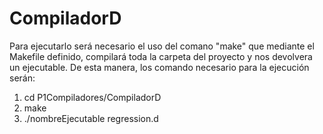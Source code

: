 # CompiladorD

Para ejecutarlo será necesario el uso del comano "make" que mediante el Makefile definido, compilará toda la carpeta del proyecto y nos devolvera un ejecutable.
De esta manera, los comando necesario para la ejecución serán:

1. cd P1Compiladores/CompiladorD
2. make
3. ./nombreEjecutable regression.d
